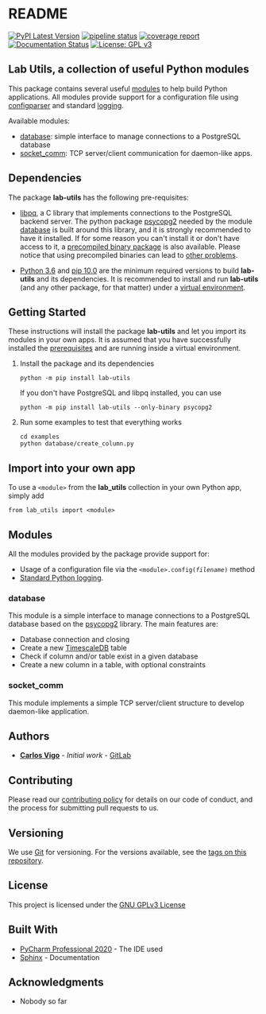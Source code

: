 # README

[![PyPI Latest Version](https://badge.fury.io/py/lab-utils.svg)](https://badge.fury.io/py/lab-utils)
[![pipeline status](https://gitlab.ethz.ch/exotic-matter/cw-beam/lab-utils/badges/master/pipeline.svg)](https://gitlab.ethz.ch/exotic-matter/cw-beam/lab-utils/-/commits/master)
[![coverage report](https://gitlab.ethz.ch/exotic-matter/cw-beam/lab-utils/badges/master/coverage.svg)](https://gitlab.ethz.ch/exotic-matter/cw-beam/lab-utils/-/commits/master)
[![Documentation Status](https://readthedocs.org/projects/lab-utils/badge/?version=latest)](https://lab-utils.readthedocs.io/en/latest/?badge=latest)
[![License: GPL v3](https://img.shields.io/badge/License-GPLv3-blue.svg)](https://www.gnu.org/licenses/gpl-3.0)

## Lab Utils, a collection of useful Python modules

This package contains several useful [modules](#modules) to help build Python applications. All modules provide support
for a configuration file using [configparser](https://docs.python.org/3.6/library/configparser.html) and standard 
[logging](https://docs.python.org/3.6/library/logging.html).

Available modules:
 -  [database](#database): simple interface to manage connections to a PostgreSQL database
 -  [socket_comm](#socket_comm): TCP server/client communication for daemon-like apps.


## Dependencies

The package **lab-utils** has the following pre-requisites:

 -  [libpq](https://www.postgresql.org/docs/11/libpq.html), a C library that implements connections to the PostgreSQL
    backend server. The python package [psycopg2](https://www.psycopg.org/) needed by the module [database](#database)
    is built around this library, and it is strongly recommended to have it installed. If for some reason you can't
    install it or don't have access to it, a [precompiled binary package](https://pypi.org/project/psycopg2-binary/)
    is also available. Please notice that using precompiled binaries can lead to
    [other problems](https://www.psycopg.org/docs/install.html#binary-install-from-pypi).
 
 -  [Python 3.6](https://www.python.org/downloads/release/python-360/) and [pip 10.0](https://pip.pypa.io/en/stable/)
    are the minimum required versions to build **lab-utils** and its dependencies. It is recommended to
    install and run **lab-utils** (and any other package, for that matter) under a
    [virtual environment](https://docs.python.org/3/library/venv.html).

## Getting Started

These instructions will install the package **lab-utils** and let you import its modules in your own apps. It is
assumed that you have successfully installed the [prerequisites](#dependecies) and are running inside a virtual
environment.

1. Install the package and its dependencies
    ```
    python -m pip install lab-utils
    ```
   If you don't have PostgreSQL and libpq installed, you can use
    ```
    python -m pip install lab-utils --only-binary psycopg2
    ```
1. Run some examples to test that everything works
    ```
    cd examples
    python database/create_column.py
    ```

## Import into your own app

To use a <code>\<module\></code> from the **lab_utils** collection in your own Python app, simply add

```
from lab_utils import <module>
```

## Modules

All the modules provided by the package provide support for:

 - Usage of a configuration file via the <code>\<module>.config(*filename*)</code> method
 - [Standard Python logging](https://docs.python.org/3.6/library/logging.html).


### database

This module is a simple interface to manage connections to a PostgreSQL database based on the
[psycopg2](https://www.psycopg.org/) library. The main features are:

 *  Database connection and closing
 *  Create a new [TimescaleDB](https://docs.timescale.com/latest/main) table
 *  Check if column and/or table exist in a given database
 *  Create a new column in a table, with optional constraints


### socket_comm

This module implements a simple TCP server/client structure to develop daemon-like application.

## Authors

* [**Carlos Vigo**](mailto:carlosv@phys.ethz.ch?subject=[GitLab%-%lab-utils]) - *Initial work* - 
[GitLab](https://gitlab.ethz.ch/carlosv)

## Contributing

Please read our [contributing policy](CONTRIBUTING.md) for details on our code of
conduct, and the process for submitting pull requests to us.

## Versioning

We use [Git](https://git-scm.com/) for versioning. For the versions available, see the 
[tags on this repository](https://gitlab.ethz.ch/exotic-matter/cw-beam/lab-utils).

## License

This project is licensed under the [GNU GPLv3 License](LICENSE.md)

## Built With

* [PyCharm Professional 2020](https://www.jetbrains.com/pycharm//) - The IDE used
* [Sphinx](https://www.sphinx-doc.org/en/master/index.html) - Documentation

## Acknowledgments

* Nobody so far
